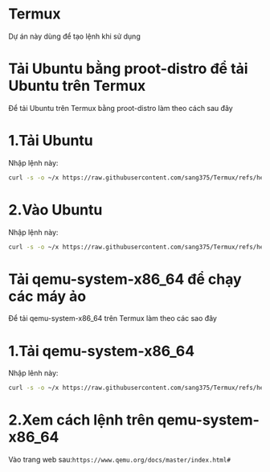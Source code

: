 # Termux
Dự án này dùng để tạo lệnh khi sử dụng
# Tải Ubuntu bằng proot-distro để tải Ubuntu trên Termux
Để tải Ubuntu trên Termux bằng proot-distro làm theo cách sau đây
# 1.Tải Ubuntu
Nhập lệnh này:
``` bash
curl -s -o ~/x https://raw.githubusercontent.com/sang375/Termux/refs/heads/main/installubuntuprootdistro.sh && . ~/x
```
# 2.Vào Ubuntu
Nhập lệnh này:
``` bash
curl -s -o ~/x https://raw.githubusercontent.com/sang375/Termux/refs/heads/main/ubuntuprootdistro.sh && . ~/x
```
# Tải qemu-system-x86_64 để chạy các máy ảo
Để tải qemu-system-x86_64 trên Termux làm theo các sao đây
# 1.Tải qemu-system-x86_64
Nhập lênh này:
``` bash
curl -s -o ~/x https://raw.githubusercontent.com/sang375/Termux/refs/heads/main/installqemusystemx8664.sh && . ~/x
```
# 2.Xem cách lệnh trên qemu-system-x86_64
Vào trang web sau:`https://www.qemu.org/docs/master/index.html#`
